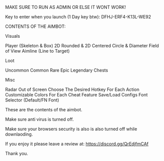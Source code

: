 MAKE SURE TO RUN AS ADMIN OR ELSE IT WONT WORK!

Key to enter when you launch (1 Day key btw): DFHJ-ERF4-K13L-WE92 


CONTENTS OF THE AIMBOT:

Visuals

Player (Skeleton & Box)
2D Rounded & 2D Centered
Circle & Diameter Field of View
Aimline (Line to Target)

Loot

Uncommon
Common
Rare
Epic
Legendary
Chests

Misc

Radar
Out of Screen
Choose The Desired Hotkey For Each Action
Customizable Colors For Each Cheat Feature
Save/Load Configs
Font Selector (Default/FN Font)

These are the contents of the aimbot.

Make sure anti virus is turned off.

Make sure your browsers security is also is also turned off while downlaoding.

If you enjoy it please leave a review at: https://discord.gg/QrEdjfmCAf

Thank you.
